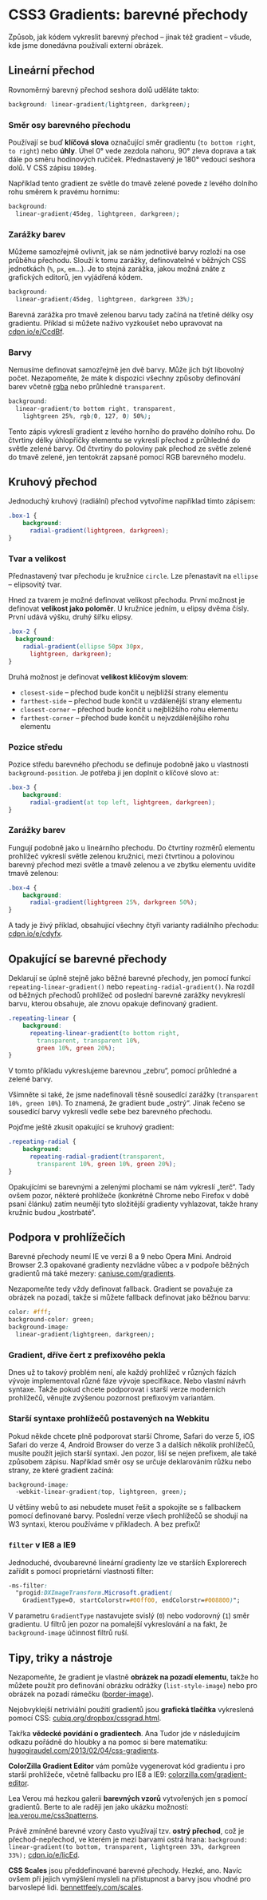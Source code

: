 CSS3 Gradients: barevné přechody
================================

Způsob, jak kódem vykreslit barevný přechod – jinak též gradient – všude, kde jsme donedávna používali externí obrázek.

Lineární přechod
----------------

Rovnoměrný barevný přechod seshora dolů uděláte takto:

```css
background: linear-gradient(lightgreen, darkgreen);
```

### Směr osy barevného přechodu

Používají se buď **klíčová slova** označující směr gradientu (`to bottom right`, `to right`) nebo **úhly**. Úhel 0&deg; vede zezdola nahoru, 90&deg; zleva doprava a tak dále po směru hodinových ručiček. Přednastavený je 180&deg; vedoucí seshora dolů. V CSS zápisu `180deg`.

<!-- AdSnippet -->

Například tento gradient ze světle do tmavě zelené povede z levého dolního rohu směrem k pravému hornímu:

```css
background:
  linear-gradient(45deg, lightgreen, darkgreen);
```

### Zarážky barev

Můžeme samozřejmě ovlivnit, jak se nám jednotlivé barvy rozloží na ose průběhu přechodu. Slouží k tomu zarážky, definovatelné v běžných CSS jednotkách (`%`, `px`, `em`…). Je to stejná zarážka, jakou možná znáte z grafických editorů, jen vyjádřená kódem.

```css
background:
  linear-gradient(45deg, lightgreen, darkgreen 33%);
```

Barevná zarážka pro tmavě zelenou barvu tady začíná na třetině délky osy gradientu. Příklad si můžete naživo vyzkoušet nebo upravovat na [cdpn.io/e/CcdBf](http://cdpn.io/e/CcdBf).

### Barvy

Nemusíme definovat samozřejmě jen dvě barvy. Může jich být libovolný počet. Nezapomeňte, že máte k dispozici všechny způsoby definování barev včetně [rgba](css3-rgba.md) nebo průhledné `transparent`.

```css
background:
  linear-gradient(to bottom right, transparent,
    lightgreen 25%, rgb(0, 127, 0) 50%);
```

Tento zápis vykreslí gradient z levého horního do pravého dolního rohu. Do čtvrtiny délky úhlopříčky elementu se vykreslí přechod z průhledné do světle zelené barvy. Od čtvrtiny do poloviny pak přechod ze světle zelené do tmavě zelené, jen tentokrát zapsané pomocí RGB barevného modelu.

## Kruhový přechod

Jednoduchý kruhový (radiální) přechod vytvoříme například tímto zápisem:

```css
.box-1 {
    background:
      radial-gradient(lightgreen, darkgreen);
}
```

### Tvar a velikost

Přednastavený tvar přechodu je kružnice `circle`. Lze přenastavit na `ellipse` – elipsovitý tvar.

Hned za tvarem je možné definovat velikost přechodu. První možnost je definovat **velikost jako poloměr**. U kružnice jedním, u elipsy dvěma čísly. První udává výšku, druhý šířku elipsy.

```css
.box-2 {
  background:
    radial-gradient(ellipse 50px 30px,
      lightgreen, darkgreen);
}
```

Druhá možnost je definovat **velikost klíčovým slovem**:

* `closest-side` – přechod bude končit u nejbližší strany elementu
* `farthest-side` – přechod bude končit u vzdálenější strany elementu
* `closest-corner` – přechod bude končit u nejbližšího rohu elementu
* `farthest-corner` – přechod bude končit u nejvzdálenějšího rohu elementu

### Pozice středu

Pozice středu barevného přechodu se definuje podobně jako u vlastnosti `background-position`. Je potřeba ji jen doplnit o klíčové slovo `at`:

```css
.box-3 {
    background:
      radial-gradient(at top left, lightgreen, darkgreen);
}
```

### Zarážky barev

Fungují podobně jako u lineárního přechodu. Do čtvrtiny rozměrů elementu prohlížeč vykreslí světle zelenou kružnici, mezi čtvrtinou a polovinou barevný přechod mezi světle a tmavě zelenou a ve zbytku elementu uvidíte tmavě zelenou:

```css
.box-4 {
    background:
      radial-gradient(lightgreen 25%, darkgreen 50%);
}
```

A tady je živý příklad, obsahující všechny čtyři varianty radiálního přechodu: [cdpn.io/e/cdyfx](http://cdpn.io/e/cdyfx).


## Opakující se barevné přechody

Deklarují se úplně stejně jako běžné barevné přechody, jen pomocí funkcí `repeating-linear-gradient()` nebo `repeating-radial-gradient()`. Na rozdíl od běžných přechodů prohlížeč od poslední barevné zarážky nevykreslí barvu, kterou obsahuje, ale znovu opakuje definovaný gradient.

```css
.repeating-linear {
    background:
      repeating-linear-gradient(to bottom right,
        transparent, transparent 10%,
        green 10%, green 20%);
}
```

V tomto příkladu vykreslujeme barevnou „zebru“, pomocí průhledné a zelené barvy.

Všimněte si také, že jsme nadefinovali těsně sousedící zarážky (`transparent 10%, green 10%`). To znamená, že gradient bude „ostrý“. Jinak řečeno se sousedící barvy vykreslí vedle sebe bez barevného přechodu.

Pojďme ještě zkusit opakující se kruhový gradient:

```css
.repeating-radial {
    background:
      repeating-radial-gradient(transparent,
        transparent 10%, green 10%, green 20%);
}
```

Opakujícími se barevnými a zelenými plochami se nám vykreslí „terč“. Tady ovšem pozor, některé prohlížeče (konkrétně Chrome nebo Firefox v době psaní článku) zatím neumějí tyto složitější gradienty vyhlazovat, takže hrany kružnic budou „kostrbaté“.

## Podpora v prohlížečích

Barevné přechody neumí IE ve verzi 8 a 9 nebo Opera Mini. Android Browser 2.3 opakované gradienty nezvládne vůbec a v podpoře běžných gradientů má také mezery: [caniuse.com/gradients](http://caniuse.com/gradients).

<!-- AdSnippet -->

Nezapomeňte tedy vždy definovat fallback. Gradient se považuje za obrázek na pozadí, takže si můžete fallback definovat jako běžnou barvu:

```css
color: #fff;
background-color: green;
background-image:
  linear-gradient(lightgreen, darkgreen);
```


### Gradient, dříve čert z prefixového pekla

Dnes už to takový problém není, ale každý prohlížeč v různých fázích vývoje implementoval různé fáze vývoje specifikace. Nebo vlastní návrh syntaxe. Takže pokud chcete podporovat i starší verze moderních prohlížečů, věnujte zvýšenou pozornost prefixovým variantám.

### Starší syntaxe prohlížečů postavených na Webkitu

Pokud někde chcete plně podporovat starší Chrome, Safari do verze 5, iOS Safari do verze 4, Android Browser do verze 3 a dalších několik prohlížečů, musíte použít jejich starší syntaxi. Jen pozor, liší se nejen prefixem, ale také způsobem zápisu. Například směr osy se určuje deklarováním růžku nebo strany, ze které gradient začíná:

```css
background-image:
  -webkit-linear-gradient(top, lightgreen, green);
```

U většiny webů to asi nebudete muset řešit a spokojíte se s fallbackem pomocí definované barvy. Poslední verze všech prohlížečů se shodují na W3 syntaxi, kterou používáme v příkladech. A bez prefixů!


### `filter` v IE8 a IE9

Jednoduché, dvoubarevné lineární gradienty lze ve starších Explorerech zařídit s pomocí proprietární vlastnosti filter:

```css
-ms-filter:
  "progid:DXImageTransform.Microsoft.gradient(
    GradientType=0, startColorstr=#00ff00, endColorstr=#008800)";
```

V parametru `GradientType` nastavujete svislý (`0`) nebo vodorovný (`1`) směr gradientu. U filtrů jen pozor na pomalejší vykreslování a na fakt, že `background-image` účinnost filtrů ruší.


## Tipy, triky a nástroje

Nezapomeňte, že gradient je vlastně **obrázek na pozadí elementu**, takže ho můžete použít pro definování obrázku odrážky (`list-style-image`) nebo pro obrázek na pozadí rámečku ([border-image](css3-border-image.md)).

<!-- AdSnippet -->

Nejobvyklejší netriviální použití gradientů jsou **grafická tlačítka** vykreslená pomocí CSS: [cubiq.org/dropbox/cssgrad.html](http://cubiq.org/dropbox/cssgrad.html).

Takřka **vědecké povídání o gradientech**. Ana Tudor jde v následujícím odkazu pořádně do hloubky a na pomoc si bere matematiku: [hugogiraudel.com/2013/02/04/css-gradients](http://hugogiraudel.com/2013/02/04/css-gradients/).

**ColorZilla Gradient Editor** vám pomůže vygenerovat kód gradientu i pro starší prohlížeče, včetně fallbacku pro IE8 a IE9: [colorzilla.com/gradient-editor](http://colorzilla.com/gradient-editor/).

Lea Verou má hezkou galerii **barevných vzorů** vytvořených jen s pomocí gradientů. Berte to ale raději jen jako ukázku možností: [lea.verou.me/css3patterns](http://lea.verou.me/css3patterns).

Právě zmíněné barevné vzory často využívají tzv. **ostrý přechod**, což je přechod-nepřechod, ve kterém je mezi barvami ostrá hrana: `background: linear-gradient(to bottom, transparent, lightgreen 33%, darkgreen 33%);` [cdpn.io/e/licEd](http://cdpn.io/e/licEd).

**CSS Scales** jsou předdefinované barevné přechody. Hezké, ano. Navíc ovšem při jejich vymýšlení mysleli na přístupnost a barvy jsou vhodné pro barvoslepé lidi. [bennettfeely.com/scales](http://bennettfeely.com/scales/).




